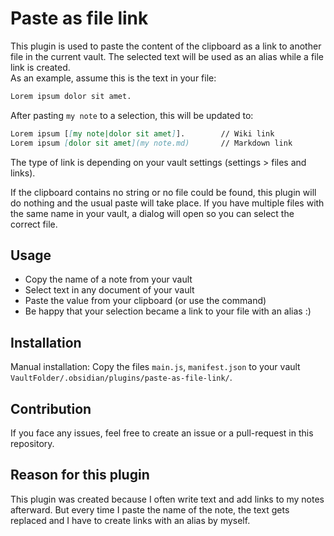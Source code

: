 # Paste as file link

This plugin is used to paste the content of the clipboard as a link
to another file in the current vault.
The selected text will be used as an alias while a file link is created.\
As an example, assume this is the text in your file:

```markdown
Lorem ipsum dolor sit amet.
```

After pasting `my note` to a selection, this will be updated to:

```markdown
Lorem ipsum [[my note|dolor sit amet]].        // Wiki link
Lorem ipsum [dolor sit amet](my note.md)       // Markdown link
```

The type of link is depending on your vault settings (settings > files and links).

If the clipboard contains no string or no file could be found, this
plugin will do nothing and the usual paste will take place.
If you have multiple files with the same name in your vault, a dialog
will open so you can select the correct file.

## Usage

- Copy the name of a note from your vault
- Select text in any document of your vault
- Paste the value from your clipboard (or use the command)
- Be happy that your selection became a link to your file with an alias :)

## Installation

Manual installation: Copy the files `main.js`, `manifest.json` to your
vault `VaultFolder/.obsidian/plugins/paste-as-file-link/`.

## Contribution

If you face any issues, feel free to create an issue or a pull-request in this repository.

## Reason for this plugin

This plugin was created because I often write text and add links to my notes afterward.
But every time I paste the name of the note, the text gets replaced and I have to
create links with an alias by myself.
